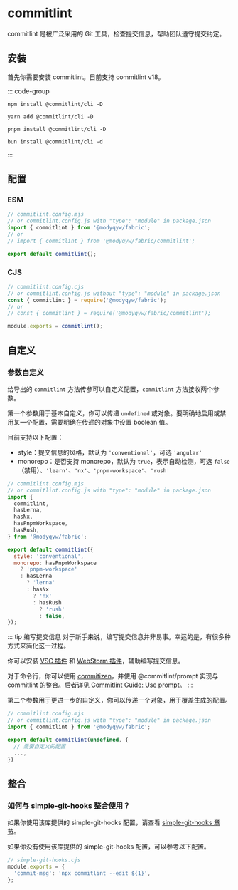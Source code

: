 # commitlint

commitlint 是被广泛采用的 Git 工具，检查提交信息，帮助团队遵守提交约定。

## 安装

首先你需要安装 commitlint。目前支持 commitlint v18。

::: code-group

```shell [npm]
npm install @commitlint/cli -D
```

```shell [yarn]
yarn add @commitlint/cli -D
```

```shell [pnpm]
pnpm install @commitlint/cli -D
```

```shell [bun(experimental)]
bun install @commitlint/cli -d
```

:::

## 配置

### ESM

```javascript
// commitlint.config.mjs
// or commitlint.config.js with "type": "module" in package.json
import { commitlint } from '@modyqyw/fabric';
// or
// import { commitlint } from '@modyqyw/fabric/commitlint';

export default commitlint();
```

### CJS

```javascript
// commitlint.config.cjs
// or commitlint.config.js without "type": "module" in package.json
const { commitlint } = require('@modyqyw/fabric');
// or
// const { commitlint } = require('@modyqyw/fabric/commitlint');

module.exports = commitlint();
```

## 自定义

### 参数自定义

给导出的 `commitlint` 方法传参可以自定义配置，`commitlint` 方法接收两个参数。

第一个参数用于基本自定义，你可以传递 `undefined` 或对象。要明确地启用或禁用某一个配置，需要明确在传递的对象中设置 boolean 值。

目前支持以下配置：

- style：提交信息的风格，默认为 `'conventional'`，可选 `'angular'`
- monorepo：是否支持 monorepo，默认为 `true`，表示自动检测，可选 `false`（禁用）、`'learn'`、`'nx'`、`'pnpm-workspace'`、`'rush'`

```javascript
// commitlint.config.mjs
// or commitlint.config.js with "type": "module" in package.json
import {
  commitlint,
  hasLerna,
  hasNx,
  hasPnpmWorkspace,
  hasRush,
} from '@modyqyw/fabric';

export default commitlint({
  style: 'conventional',
  monorepo: hasPnpmWorkspace
    ? 'pnpm-workspace'
    : hasLerna
      ? 'lerna'
      : hasNx
        ? 'nx'
        : hasRush
          ? 'rush'
          : false,
});
```

::: tip 编写提交信息
对于新手来说，编写提交信息并非易事。幸运的是，有很多种方式来简化这一过程。

你可以安装 [VSC 插件](https://marketplace.visualstudio.com/search?term=commit&target=VSCode&category=All%20categories&sortBy=Relevance) 和 [WebStorm 插件](https://plugins.jetbrains.com/search?products=webstorm&search=commit)，辅助编写提交信息。

对于命令行，你可以使用 [commitizen](https://github.com/commitizen/cz-cli)，并使用 @commitlint/prompt 实现与 commitlint 的整合。后者详见 [Commitlint Guide: Use prompt](https://commitlint.js.org/#/guides-use-prompt)。
:::

第二个参数用于更进一步的自定义，你可以传递一个对象，用于覆盖生成的配置。

```javascript
// commitlint.config.mjs
// or commitlint.config.js with "type": "module" in package.json
import { commitlint } from '@modyqyw/fabric';

export default commitlint(undefined, {
  // 需要自定义的配置
  ...,
})
```

## 整合

### 如何与 simple-git-hooks 整合使用？

如果你使用该库提供的 simple-git-hooks 配置，请查看 [simple-git-hooks 章节](../git/simple-git-hooks.md)。

如果你没有使用该库提供的 simple-git-hooks 配置，可以参考以下配置。

```javascript
// simple-git-hooks.cjs
module.exports = {
  'commit-msg': 'npx commitlint --edit ${1}',
};
```
